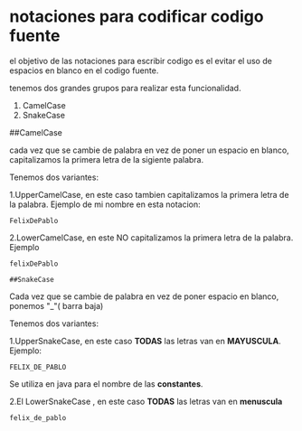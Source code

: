 # notaciones para codificar codigo fuente
el objetivo de las notaciones para escribir codigo es el evitar el uso de espacios en blanco en el codigo fuente.


tenemos dos grandes grupos para realizar esta funcionalidad.

1. CamelCase
2. SnakeCase

##CamelCase

cada vez que se cambie de palabra en vez de poner un espacio en blanco, capitalizamos la primera letra de la sigiente palabra.

Tenemos dos variantes:

1.UpperCamelCase, en este caso tambien capitalizamos la primera letra de la palabra. Ejemplo de mi nombre en esta notacion:

	FelixDePablo
 	
2.LowerCamelCase, en este NO capitalizamos la primera letra de la palabra. Ejemplo

	felixDePablo
	
	##SnakeCase
	
Cada vez que se cambie de palabra en vez de poner espacio en blanco, ponemos "_"( barra baja)

Tenemos dos variantes:

1.UpperSnakeCase, en este caso **TODAS**  las letras van en **MAYUSCULA**. Ejemplo:

	FELIX_DE_PABLO
	
Se utiliza en java para el nombre de las **constantes**.

2.El LowerSnakeCase , en este caso **TODAS** las letras van en **menuscula**

	felix_de_pablo